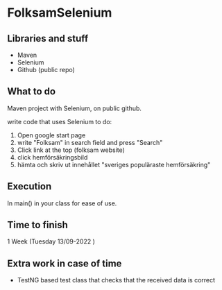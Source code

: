 # FolksamSelenium


## Libraries and stuff
- Maven
- Selenium
- Github (public repo)


## What to do

Maven project with Selenium, on public github.

write code that uses Selenium to do:

1. Open google start page
2. write "Folksam" in search field and press "Search"
3. Click link at the top (folksam website)
4. click hemförsäkringsbild
5. hämta och skriv ut innehållet "sveriges populäraste hemförsäkring"

## Execution

In main() in your class for ease of use.

## Time to finish
1 Week (Tuesday 13/09-2022 )


## Extra work in case of time

- TestNG based test class that checks that the received data is correct

